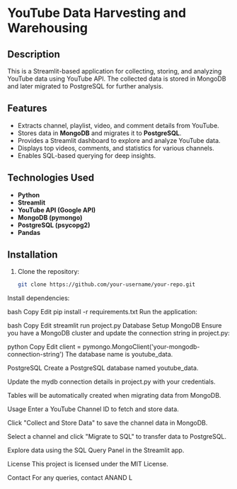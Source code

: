 # YouTube Data Harvesting and Warehousing

## Description
This is a Streamlit-based application for collecting, storing, and analyzing YouTube data using YouTube API. The collected data is stored in MongoDB and later migrated to PostgreSQL for further analysis.

## Features
- Extracts channel, playlist, video, and comment details from YouTube.
- Stores data in **MongoDB** and migrates it to **PostgreSQL**.
- Provides a Streamlit dashboard to explore and analyze YouTube data.
- Displays top videos, comments, and statistics for various channels.
- Enables SQL-based querying for deep insights.

## Technologies Used
- **Python**
- **Streamlit**
- **YouTube API (Google API)**
- **MongoDB (pymongo)**
- **PostgreSQL (psycopg2)**
- **Pandas**

## Installation
1. Clone the repository:
   ```bash
   git clone https://github.com/your-username/your-repo.git
Install dependencies:

bash
Copy
Edit
pip install -r requirements.txt
Run the application:

bash
Copy
Edit
streamlit run project.py
Database Setup
MongoDB
Ensure you have a MongoDB cluster and update the connection string in project.py:

python
Copy
Edit
client = pymongo.MongoClient('your-mongodb-connection-string')
The database name is youtube_data.

PostgreSQL
Create a PostgreSQL database named youtube_data.

Update the mydb connection details in project.py with your credentials.

Tables will be automatically created when migrating data from MongoDB.

Usage
Enter a YouTube Channel ID to fetch and store data.

Click "Collect and Store Data" to save the channel data in MongoDB.

Select a channel and click "Migrate to SQL" to transfer data to PostgreSQL.

Explore data using the SQL Query Panel in the Streamlit app.

License
This project is licensed under the MIT License.

Contact
For any queries, contact ANAND L
